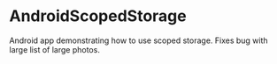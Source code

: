 # AndroidScopedStorage
Android app demonstrating how to use scoped storage. Fixes bug with large list of large photos.
